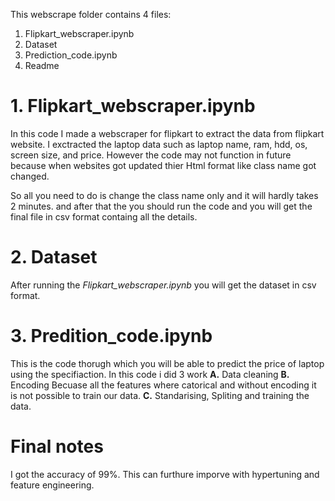 This webscrape folder contains 4 files:
1. Flipkart_webscraper.ipynb
2. Dataset
3. Prediction_code.ipynb
4. Readme

# **1. Flipkart_webscraper.ipynb**
In this code I made a webscraper for flipkart to extract the data from flipkart website.
I exctracted the laptop data such as laptop name, ram, hdd, os, screen size, and price.
However the code may not function in future because when websites got updated thier Html format like class name got changed.

So all you need to do is change the class name only and it will hardly takes 2 minutes. 
and after that the you should run the code and you will get the final file in csv format containg all the details.

# **2. Dataset**

After running the _Flipkart_webscraper.ipynb_ you will get the dataset in csv format.

# **3. Predition_code.ipynb**

This is the code thorugh which you will be able to predict the price of laptop using the specifiaction.
In this code i did 3 work
  **A.** Data cleaning
  **B.** Encoding
    Becuase all the features where catorical and without encoding it is not possible to train our data.
  **C.** Standarising, Spliting and training the data.
  
 # Final notes
  
  I got the accuracy of 99%. This can furthure imporve with hypertuning and feature engineering.


